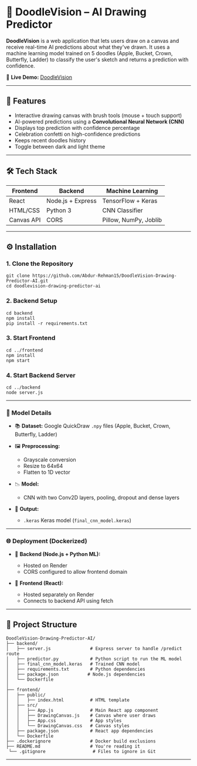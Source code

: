 # 🎨 DoodleVision – AI Drawing Predictor

**DoodleVision** is a web application that lets users draw on a canvas and receive real-time AI predictions about what they've drawn. It uses a machine learning model trained on 5 doodles (Apple, Bucket, Crown, Butterfly, Ladder) to classify the user's sketch and returns a prediction with confidence.

🔗 **Live Demo:** [DoodleVision](https://doodlevision-drawing-predictor-ai-ilhm.onrender.com/)

---

## 🚀 Features

- Interactive drawing canvas with brush tools (mouse + touch support)
- AI-powered predictions using a **Convolutional Neural Network (CNN)**
- Displays top prediction with confidence percentage
- Celebration confetti on high-confidence predictions
- Keeps recent doodles history
- Toggle between dark and light theme

---

## 🛠️ Tech Stack

| Frontend       | Backend              | Machine Learning     |
|----------------|----------------------|-----------------------|
| React          | Node.js + Express    | TensorFlow + Keras   |
| HTML/CSS       | Python 3             | CNN Classifier       |
| Canvas API     | CORS                 | Pillow, NumPy, Joblib |

---

## ⚙️ Installation

### 1. Clone the Repository

```
git clone https://github.com/Abdur-Rehman15/DoodleVision-Drawing-Predictor-AI.git
cd doodlevision-drawing-predictor-ai
```

### 2. Backend Setup

```
cd backend
npm install                
pip install -r requirements.txt  
```

### 3. Start Frontend

```
cd ../frontend
npm install
npm start
```
### 4. Start Backend Server

```
cd ../backend
node server.js
```

--- 

### 🧠 Model Details

- 📚 **Dataset:** Google QuickDraw `.npy` files (Apple, Bucket, Crown, Butterfly, Ladder)
  
- 🖼️ **Preprocessing:**
  - Grayscale conversion
  - Resize to 64x64
  - Flatten to 1D vector
      
- 📉 **Model:**
  - CNN with two Conv2D layers, pooling, dropout and dense layers
      
- 🤖 **Output:**
  - `.keras` Keras model (`final_cnn_model.keras`)

 ---

### 🌐 Deployment (Dockerized)

- 🔧 **Backend (Node.js + Python ML):**
  - Hosted on Render
  - CORS configured to allow frontend domain

- 🎨 **Frontend (React):**
  - Hosted separately on Render
  - Connects to backend API using fetch

 ---

## 📁 Project Structure

```
DoodleVision-Drawing-Predictor-AI/
├── backend/
│   ├── server.js               # Express server to handle /predict route
│   ├── predictor.py            # Python script to run the ML model
│   ├── final_cnn_model.keras   # Trained CNN model
│   ├── requirements.txt        # Python dependencies
│   ├── package.json           # Node.js dependencies
│   └── Dockerfile
│
├── frontend/
│   ├── public/
│   │   ├── index.html          # HTML template
│   ├── src/
│   │   ├── App.js              # Main React app component
│   │   ├── DrawingCanvas.js    # Canvas where user draws
│   │   ├── App.css             # App styles
│   │   └── DrawingCanvas.css   # Canvas styles
│   ├── package.json            # React app dependencies
│   └── Dockerfile
├── .dockerignore               # Docker build exclusions
├── README.md                   # You're reading it
 └── .gitignore                  # Files to ignore in Git
```

---

